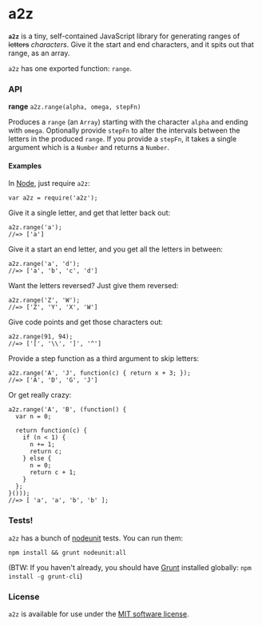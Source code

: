 # a2z

**`a2z`** is a tiny, self-contained JavaScript library for generating ranges of
~~letters~~ _characters_. Give it the start and end characters, and it spits out
that range, as an array.

`a2z` has one exported function: `range`.

### API

**range** `a2z.range(alpha, omega, stepFn)`

Produces a `range` (an `Array`) starting with the character `alpha` and ending
with `omega`. Optionally provide `stepFn` to alter the intervals between the
letters in the produced `range`. If you provide a `stepFn`, it takes a single
argument which is a `Number` and returns a `Number`.

#### Examples

In [Node](http://nodejs.org/), just require `a2z`:

    var a2z = require('a2z');

Give it a single letter, and get that letter back out:

    a2z.range('a');
    //=> ['a']

Give it a start an end letter, and you get all the letters in between:

    a2z.range('a', 'd');
    //=> ['a', 'b', 'c', 'd']

Want the letters reversed? Just give them reversed:

    a2z.range('Z', 'W');
    //=> ['Z', 'Y', 'X', 'W']

Give code points and get those characters out:

    a2z.range(91, 94);
    //=> ['[', '\\', ']', '^']

Provide a step function as a third argument to skip letters:

    a2z.range('A', 'J', function(c) { return x + 3; });
    //=> ['A', 'D', 'G', 'J']

Or get really crazy:

    a2z.range('A', 'B', (function() {
      var n = 0;
      
      return function(c) {
        if (n < 1) {
          n += 1;
          return c;
        } else {
          n = 0;
          return c + 1;
        }
      };
    }()));
    //=> [ 'a', 'a', 'b', 'b' ];

### Tests!

`a2z` has a bunch of [nodeunit](https://github.com/caolan/nodeunit) tests. You can run them:

    npm install && grunt nodeunit:all

(BTW: If you haven't already, you should have [Grunt](http://gruntjs.com/)
installed globally: `npm install -g grunt-cli`)

### License

`a2z` is available for use under the [MIT software license](http://opensource.org/licenses/MIT).